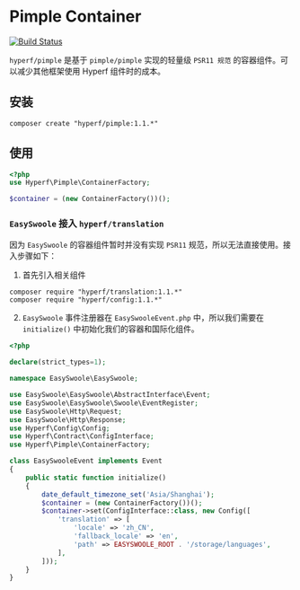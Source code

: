 # Pimple Container

[![Build Status](https://travis-ci.org/hyperf-cloud/pimple-integration.svg?branch=master)](https://travis-ci.org/hyperf-cloud/pimple-integration)

`hyperf/pimple` 是基于 `pimple/pimple` 实现的轻量级 `PSR11 规范` 的容器组件。可以减少其他框架使用 Hyperf 组件时的成本。

## 安装

```
composer create "hyperf/pimple:1.1.*"
```

## 使用

```php
<?php
use Hyperf\Pimple\ContainerFactory;

$container = (new ContainerFactory())();

```

### `EasySwoole` 接入 `hyperf/translation`

因为 `EasySwoole` 的容器组件暂时并没有实现 `PSR11` 规范，所以无法直接使用。接入步骤如下：

1. 首先引入相关组件

```
composer require "hyperf/translation:1.1.*"
composer require "hyperf/config:1.1.*"
```

2. `EasySwoole` 事件注册器在 `EasySwooleEvent.php` 中，所以我们需要在 `initialize()` 中初始化我们的容器和国际化组件。

```php
<?php

declare(strict_types=1);

namespace EasySwoole\EasySwoole;

use EasySwoole\EasySwoole\AbstractInterface\Event;
use EasySwoole\EasySwoole\Swoole\EventRegister;
use EasySwoole\Http\Request;
use EasySwoole\Http\Response;
use Hyperf\Config\Config;
use Hyperf\Contract\ConfigInterface;
use Hyperf\Pimple\ContainerFactory;

class EasySwooleEvent implements Event
{
    public static function initialize()
    {
        date_default_timezone_set('Asia/Shanghai');
        $container = (new ContainerFactory())();
        $container->set(ConfigInterface::class, new Config([
            'translation' => [
                'locale' => 'zh_CN',
                'fallback_locale' => 'en',
                'path' => EASYSWOOLE_ROOT . '/storage/languages',
            ],
        ]));
    }
}
```



